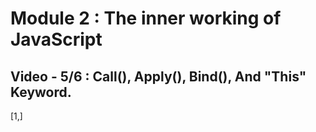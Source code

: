 # Module 2 : The inner working of JavaScript

## Video - 5/6 : Call(), Apply(), Bind(), And "This" Keyword.


[1,]